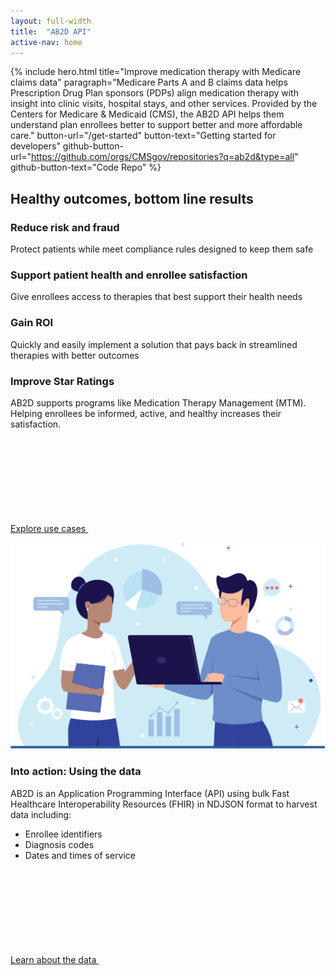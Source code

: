 ```yaml
---
layout: full-width
title:  "AB2D API"
active-nav: home
---
```


{% include hero.html
    title="Improve medication therapy with Medicare claims data"
    paragraph="Medicare Parts A and B claims data helps Prescription Drug Plan sponsors (PDPs) align medication therapy with insight into clinic visits, hospital stays, and other services. Provided by the Centers for Medicare & Medicaid (CMS), the AB2D API helps them understand plan enrollees better to support better and more affordable care."
    button-url="/get-started"
    button-text="Getting started for developers"
    github-button-url="https://github.com/orgs/CMSgov/repositories?q=ab2d&type=all"
    github-button-text="Code Repo"
%}

<div class="grid-container padding-y-6">
    <h2 class="font-body-2xl">Healthy outcomes, bottom line results</h2>
    <div class="grid-row grid-gap">
        <div class="tablet:grid-col-6">
            <h3 class="margin-bottom-1">Reduce risk and fraud</h3>
            <p class="margin-top-1">Protect patients while meet compliance rules designed to keep them safe</p>
        </div>
        <div class="tablet:grid-col-6">
            <h3 class="margin-bottom-1">Support patient health and enrollee satisfaction</h3>
            <p class="margin-top-1">Give enrollees access to therapies that best support their health needs</p>
        </div>
        <div class="tablet:grid-col-6">
            <h3 class="margin-bottom-1">Gain ROI</h3>
            <p class="margin-top-1">Quickly and easily implement a solution that pays back in streamlined therapies with better outcomes</p>
        </div>
        <div class="tablet:grid-col-6">
            <h3 class="margin-bottom-1">Improve Star Ratings</h3>
            <p class="margin-top-1">AB2D supports programs like Medication Therapy Management (MTM). Helping enrollees be informed, active, and healthy increases their satisfaction.</p>
        </div>
    </div>
    <p>
        <a href="#" class="usa-button">
            Explore use cases
            <svg class="usa-icon usa-icon--size-3" aria-hidden="true" role="img"><use xlink:href="/assets/img/sprite.svg#arrow_forward"></use></svg>
        </a>
    </p>
    <div class="border-2px border-base-lighter radius-md padding-y-4 margin-y-8">
        <div class="grid-row grid-gap">
            <div class="tablet:grid-col">
                <div class="padding-2">
                    <img
                        src="/assets/img/understanding-the-data.svg"
                        alt="A placeholder image"
                    />
                </div>
            </div>
            <div class="tablet:grid-col-5">
                <div class="padding-2">
                    <h3 class="font-body-lg">Into action: Using the data</h3>
                    <p>AB2D is an Application Programming Interface (API) using bulk Fast Healthcare Interoperability Resources (FHIR) in NDJSON format to harvest data including:</p>
                    <ul class="margin-bottom-4">
                        <li>Enrollee identifiers</li>
                        <li>Diagnosis codes</li>
                        <li>Dates and times of service</li>
                    </ul>
                    <a href="#" class="usa-button">
                        Learn about the data
                        <svg class="usa-icon usa-icon--size-3" aria-hidden="true" role="img"><use xlink:href="/assets/img/sprite.svg#arrow_forward"></use></svg>
                    </a>
                </div>
            </div>
        </div>
    </div>
</div>

